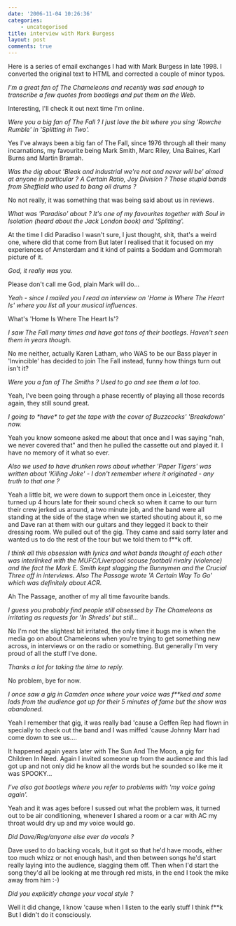 ```yaml
---
date: '2006-11-04 10:26:36'
categories:
    - uncategorised
title: interview with Mark Burgess
layout: post
comments: true
---
```


Here is a series of email exchanges I had with Mark Burgess in late
1998. I converted the original text to HTML and corrected a couple of
minor typos.

*I'm a great fan of The Chameleons and recently was sad enough to
transcribe a few quotes from bootlegs and put them on the Web.*

Interesting, I'll check it out next time I'm online.

*Were you a big fan of The Fall ? I just love the bit where you sing
'Rowche Rumble' in 'Splitting in Two'.*

Yes I've always been a big fan of The Fall, since 1976 through all their
many incarnations, my favourite being Mark Smith, Marc Riley, Una
Baines, Karl Burns and Martin Bramah.

*Was the dig about 'Bleak and industrial we're not and never will be'
aimed at anyone in particular ? A Certain Ratio, Joy Division ? Those
stupid bands from Sheffield who used to bang oil drums ?*

No not really, it was something that was being said about us in reviews.

*What was 'Paradiso' about ? It's one of my favourites together with
Soul in Isolation (heard about the Jack London book) and 'Splitting'.*

At the time I did Paradiso I wasn't sure, I just thought, shit, that's a
weird one, where did that come from But later I realised that it focused
on my experiences of Amsterdam and it kind of paints a Soddam and
Gommorah picture of it.

*God, it really was you.*

Please don't call me God, plain Mark will do...

*Yeah - since I mailed you I read an interview on 'Home is Where The
Heart Is' where you list all your musical influences.*

What's 'Home Is Where The Heart Is'?

*I saw The Fall many times and have got tons of their bootlegs. Haven't
seen them in years though.*

No me neither, actually Karen Latham, who WAS to be our Bass player in
'Invincible' has decided to join The Fall instead, funny how things turn
out isn't it?

*Were you a fan of The Smiths ? Used to go and see them a lot too.*

Yeah, I've been going through a phase recently of playing all those
records again, they still sound great.

*I going to \*have\* to get the tape with the cover of Buzzcocks'
'Breakdown' now.*

Yeah you know someone asked me about that once and I was saying "nah, we
never covered that" and then he pulled the cassette out and played it. I
have no memory of it what so ever.

*Also we used to have drunken rows about whether 'Paper Tigers' was
written about 'Killing Joke' - I don't remember where it originated -
any truth to that one ?*

Yeah a little bit, we were down to support them once in Leicester, they
turned up 4 hours late for their sound check so when it came to our turn
their crew jerked us around, a two minute job, and the band were all
standing at the side of the stage when we started shouting about it, so
me and Dave ran at them with our guitars and they legged it back to
their dressing room. We pulled out of the gig. They came and said sorry
later and wanted us to do the rest of the tour but we told them to
f\*\*k off.

*I think all this obsession with lyrics and what bands thought of each
other was interlinked with the MUFC/Liverpool scouse football rivalry
(violence) and the fact the Mark E. Smith kept slagging the Bunnymen and
the Crucial Three off in interviews. Also The Passage wrote 'A Certain
Way To Go' which was definitely about ACR.*

Ah The Passage, another of my all time favourite bands.

*I guess you probably find people still obsessed by The Chameleons as
irritating as requests for 'In Shreds' but still...*

No I'm not the slightest bit irritated, the only time it bugs me is when
the media go on about Chameleons when you're trying to get something new
across, in interviews or on the radio or something. But generally I'm
very proud of all the stuff I've done.

*Thanks a lot for taking the time to reply.*

No problem, bye for now.

*I once saw a gig in Camden once where your voice was f\*\*ked and some
lads from the audience got up for their 5 minutes of fame but the show
was abandoned.*

Yeah I remember that gig, it was really bad 'cause a Geffen Rep had
flown in specially to check out the band and I was miffed 'cause Johnny
Marr had come down to see us....

It happened again years later with The Sun And The Moon, a gig for
Children In Need. Again I invited someone up from the audience and this
lad got up and not only did he know all the words but he sounded so like
me it was SPOOKY...

*I've also got bootlegs where you refer to problems with 'my voice going
again'.*

Yeah and it was ages before I sussed out what the problem was, it turned
out to be air conditioning, whenever I shared a room or a car with AC my
throat would dry up and my voice would go.

*Did Dave/Reg/anyone else ever do vocals ?*

Dave used to do backing vocals, but it got so that he'd have moods,
either too much whizz or not enough hash, and then between songs he'd
start really laying into the audience, slagging them off. Then when I'd
start the song they'd all be looking at me through red mists, in the end
I took the mike away from him :-)

*Did you explicitly change your vocal style ?*

Well it did change, I know 'cause when I listen to the early stuff I
think f\*\*k But I didn't do it consciously.
